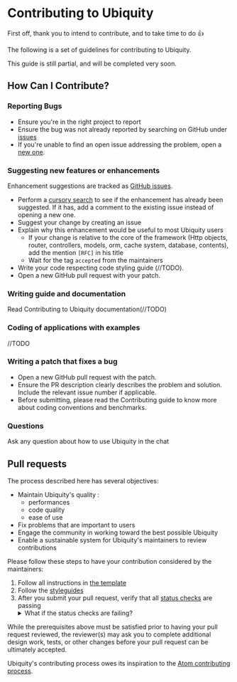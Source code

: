 # Contributing to Ubiquity

First off, thank you to intend to contribute, and to take time to do :+1:

The following is a set of guidelines for contributing to Ubiquity.

This guide is still partial, and will be completed very soon.

## How Can I Contribute?
### Reporting Bugs
- Ensure you're in the right project to report
- Ensure the bug was not already reported by searching on GitHub under [issues](https://github.com/phpMv/ubiquity/issues)
- If you're unable to find an open issue addressing the problem, open a [new one](https://github.com/phpMv/ubiquity/issues/new). 
### Suggesting new features or enhancements
Enhancement suggestions are tracked as [GitHub issues](https://guides.github.com/features/issues/).
- Perform a [cursory search](https://github.com/search?q=is%3Aissue+user%3Aphpmv) to see if the enhancement has already been suggested. If it has, add a comment to the existing issue instead of opening a new one.
- Suggest your change by creating an issue 
- Explain why this enhancement would be useful to most Ubiquity users
  - If your change is relative to the core of the framework (Http objects, router, controllers, models, orm, cache system, database, contents), add the mention `[RFC]` in his title
  - Wait for the tag `accepted` from the maintainers
- Write your code respecting code styling guide (//TODO).
- Open a new GitHub pull request with your patch.

### Writing guide and documentation
Read Contributing to Ubiquity documentation(//TODO)

### Coding of applications with examples
//TODO
### Writing a patch that fixes a bug
- Open a new GitHub pull request with the patch.
- Ensure the PR description clearly describes the problem and solution. Include the relevant issue number if applicable.
- Before submitting, please read the Contributing guide to know more about coding conventions and benchmarks.

### Questions
Ask any question about how to use Ubiquity in the chat

## Pull requests

The process described here has several objectives:

- Maintain Ubiquity's quality :
  - performances
  - code quality
  - ease of use
- Fix problems that are important to users
- Engage the community in working toward the best possible Ubiquity
- Enable a sustainable system for Ubiquity's maintainers to review contributions

Please follow these steps to have your contribution considered by the maintainers:

1. Follow all instructions in [the template](PULL_REQUEST_TEMPLATE.md)
2. Follow the [styleguides](#styleguides)
3. After you submit your pull request, verify that all [status checks](https://help.github.com/articles/about-status-checks/) are passing <details><summary>What if the status checks are failing?</summary>If a status check is failing, and you believe that the failure is unrelated to your change, please leave a comment on the pull request explaining why you believe the failure is unrelated. A maintainer will re-run the status check for you. If we conclude that the failure was a false positive, then we will open an issue to track that problem with our status check suite.</details>

While the prerequisites above must be satisfied prior to having your pull request reviewed, the reviewer(s) may ask you to complete additional design work, tests, or other changes before your pull request can be ultimately accepted.



Ubiquity's contributing process owes its inspiration to the [Atom contributing process](https://github.com/atom/atom/blob/master/CONTRIBUTING.md).
